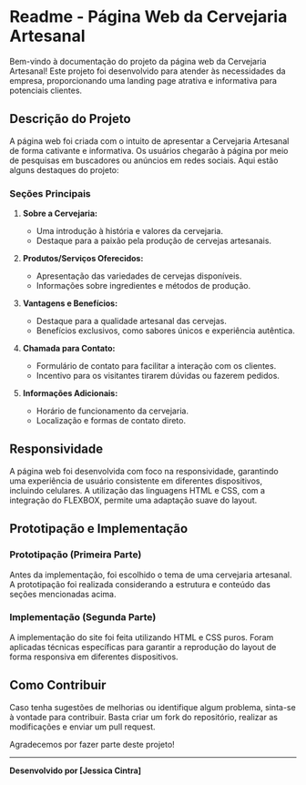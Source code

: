 # Readme - Página Web da Cervejaria Artesanal

Bem-vindo à documentação do projeto da página web da Cervejaria Artesanal! Este projeto foi desenvolvido para atender às necessidades da empresa, proporcionando uma landing page atrativa e informativa para potenciais clientes.

## Descrição do Projeto

A página web foi criada com o intuito de apresentar a Cervejaria Artesanal de forma cativante e informativa. Os usuários chegarão à página por meio de pesquisas em buscadores ou anúncios em redes sociais. Aqui estão alguns destaques do projeto:

### Seções Principais

1. **Sobre a Cervejaria:**
   - Uma introdução à história e valores da cervejaria.
   - Destaque para a paixão pela produção de cervejas artesanais.

2. **Produtos/Serviços Oferecidos:**
   - Apresentação das variedades de cervejas disponíveis.
   - Informações sobre ingredientes e métodos de produção.

3. **Vantagens e Benefícios:**
   - Destaque para a qualidade artesanal das cervejas.
   - Benefícios exclusivos, como sabores únicos e experiência autêntica.

4. **Chamada para Contato:**
   - Formulário de contato para facilitar a interação com os clientes.
   - Incentivo para os visitantes tirarem dúvidas ou fazerem pedidos.

5. **Informações Adicionais:**
   - Horário de funcionamento da cervejaria.
   - Localização e formas de contato direto.

## Responsividade

A página web foi desenvolvida com foco na responsividade, garantindo uma experiência de usuário consistente em diferentes dispositivos, incluindo celulares. A utilização das linguagens HTML e CSS, com a integração do FLEXBOX, permite uma adaptação suave do layout.

## Prototipação e Implementação

### Prototipação (Primeira Parte)

Antes da implementação, foi escolhido o tema de uma cervejaria artesanal. A prototipação foi realizada considerando a estrutura e conteúdo das seções mencionadas acima.

### Implementação (Segunda Parte)

A implementação do site foi feita utilizando HTML e CSS puros. Foram aplicadas técnicas específicas para garantir a reprodução do layout de forma responsiva em diferentes dispositivos.

## Como Contribuir

Caso tenha sugestões de melhorias ou identifique algum problema, sinta-se à vontade para contribuir. Basta criar um fork do repositório, realizar as modificações e enviar um pull request.

Agradecemos por fazer parte deste projeto!

---

**Desenvolvido por [Jessica Cintra]**
